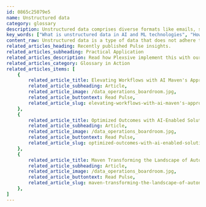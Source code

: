 ```yaml
---
id: 0865c25079e5
name: Unstructured data
category: glossary
description: Unstructured data comprises diverse formats like emails, social media, and sensor outputs, offering rich insights for business intelligence and strategic decision-making when analyzed through AI and machine learning.
key_words: ["What is unstructured data in AI and ML technologies", "How is unstructured data used in business intelligence", "What are the challenges of managing unstructured data", "How does unstructured data analysis improve decision-making", "What tools are used for analyzing unstructured data", "How can companies extract value from unstructured data", "What role does unstructured data play in customer behavior analysis", "How can unstructured data be transformed into actionable insights", "What is the difference between structured and unstructured data", "How is unstructured data driving innovation in data science."]
content_raw: Unstructured data is a type of data that does not adhere to a predefined data model, making it significantly different from traditional structured data. This type of data is commonly found in various formats, including graphical images, emails, social media content, natural language processing outputs, and the information gathered from fingerprint readers. While unstructured data may be more difficult to handle and process compared to its structured counterparts, it is often considered a goldmine for insightful and actionable business intelligence. This is because unstructured data typically carries a wealth of information that can shed light on diverse aspects of a business landscape, subsequently enabling companies to gain a richer, more comprehensive understanding of the market they operate within. When leveraged appropriately, the insights derived from unstructured data can prove instrumental in forming a complete, 360-degree view of a company's customer base. By applying advanced technologies such as artificial intelligence (AI) and machine learning (ML) to the analysis of this complex data, businesses can identify patterns, trends, and correlations that were previously inaccessible or difficult to recognize. The value of unstructured data is truly realized when its analysis enables businesses not only to anticipate future trends but also to predict and respond to evolving customer needs and behaviors. Its strategic utilization equips businesses with a unique competitive edge, facilitating superior decision-making and strategic planning. With Maven Technologies, your business can unlock the full potential of unstructured data, enhancing your productivity and priming your organization for success in the modern world.
related_articles_heading: Recently published Pulse insights.
related_articles_subheading: Practical Application
related_articles_description: Read how Plexsive implement this with our clients.
related_articles_category: Glossary in Action
related_articles_items: [
	{
		related_article_title: Elevating Workflows with AI Maven's Approach,
		related_article_subheading: Article,
		related_article_image: /data_operations_boardroom.jpg,
		related_article_buttontext: Read Pulse,
		related_article_slug: elevating-workflows-with-ai-maven's-approach
	},
	{
		related_article_title: Optimized Outcomes with AI-Enabled Solutions,
		related_article_subheading: Article,
		related_article_image: /data_operations_boardroom.jpg,
		related_article_buttontext: Read Pulse,
		related_article_slug: optimized-outcomes-with-ai-enabled-solutions
	},
	{
		related_article_title: Maven Transforming the Landscape of Autonomous Vehicles,
		related_article_subheading: Article,
		related_article_image: /data_operations_boardroom.jpg,
		related_article_buttontext: Read Pulse,
		related_article_slug: maven-transforming-the-landscape-of-autonomous-vehicles
	},
]
---
```

